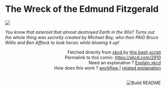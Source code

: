 # <b>The Wreck of the Edmund Fitzgerald</b>

[![](https://imgs.xkcd.com/comics/the_wreck_of_the_edmund_fitzgerald.png)](https://xkcd.com/2910)

<i>You know that asteroid that almost destroyed Earth in the 90s? Turns out the whole thing was secretly created by Michael Bay, who then PAID Bruce Willis and Ben Affleck to look heroic while blowing it up!</i>

<div align="right">
  Fetched directly from
  <a href="https://xkcd.com">
    xkcd
  </a>
  by
  <a href="https://github.com/Vanille-N/Vanille-N/blob/master/fetch">
    this bash script
  </a>
</div>
<div align="right">
  Permalink to this comic:
  <a href="https://xkcd.com/2910">
    https://xkcd.com/2910
  </a>
</div>
<div align="right">
  Need an explanation ?
  <a href="https://www.explainxkcd.com/wiki/index.php/2910">
    Explain xkcd
  </a>
</div>
<div align="right">
  How does this work ?
  <a href="https://github.com/Vanille-N/Vanille-N/blob/master/.github/workflows/build.yml">
    workflow
  </a>
  |
  <a href="https://simonwillison.net/2020/Jul/10/self-updating-profile-readme/">
    related explanation
  </a>
</div><br>

<a href="https://github.com/Vanille-N/Vanille-N/actions"><img src="https://github.com/Vanille-N/Vanille-N/workflows/Build%20README/badge.svg" align="right" alt="Build README"></a>
